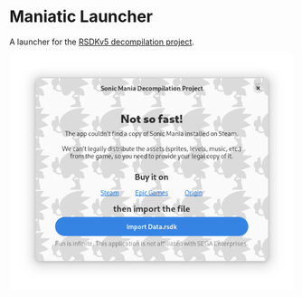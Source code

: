 # Maniatic Launcher

A launcher for the [RSDKv5 decompilation project](https://github.com/Rubberduckycooly/RSDKv5-Decompilation).

![launcher screenshot](data/launcher_screenshot.png)
